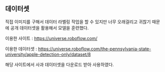 ## 데이터셋

직접 이미지를 구해서 데이터 라벨링 작업을 할 수 있지만 너무 오래걸리고 귀찮기 때문에 공개 데이터셋을 활용해서 모델을 훈련했다.

이용한 사이트 : https://universe.roboflow.com/

이용한 데이터셋 : https://universe.roboflow.com/the-pennsylvania-state-university/apple-detection-only/dataset/8

해당 사이트에서 사과 데이터셋을 다운로드 받아 사용하였다.
